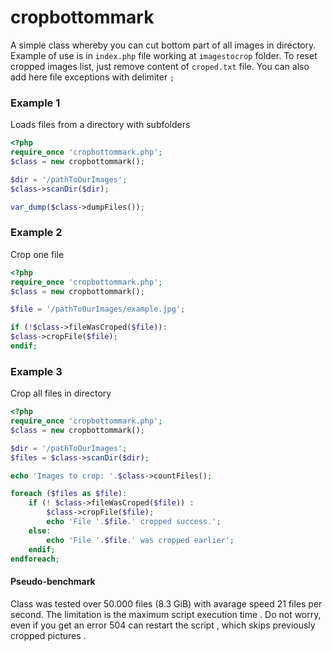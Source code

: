 # cropbottommark
A simple class whereby you can cut bottom part of all images in directory. Example of use is in `index.php` file working at `imagestocrop` folder.
To reset cropped images list, just remove content of `croped.txt` file. You can also add here file exceptions with delimiter `;`

### Example 1 
Loads files from a directory with subfolders
```php
<?php
require_once 'cropbottommark.php';
$class = new cropbottommark();

$dir = '/pathToOurImages';
$class->scanDir($dir);

var_dump($class->dumpFiles());
```
### Example 2
Crop one file
```php
<?php
require_once 'cropbottommark.php';
$class = new cropbottommark();

$file = '/pathToOurImages/example.jpg';

if (!$class->fileWasCroped($file)):
$class->cropFile($file);
endif;
```
### Example 3
Crop all files in directory
```php
<?php
require_once 'cropbottommark.php';
$class = new cropbottommark();

$dir = '/pathToOurImages';
$files = $class->scanDir($dir);

echo 'Images to crop: '.$class->countFiles();

foreach ($files as $file):
	if (! $class->fileWasCroped($file)) :
    	$class->cropFile($file);
        echo 'File '.$file.' cropped success.';
    else:
    	echo 'File '.$file.' was cropped earlier';
    endif;
endforeach;

```
#### Pseudo-benchmark
Class was tested over 50.000 files (8.3 GiB) with avarage speed 21 files per second. The limitation is the maximum script execution time . Do not worry, even if you get an error 504 can restart the script , which skips previously cropped pictures .
